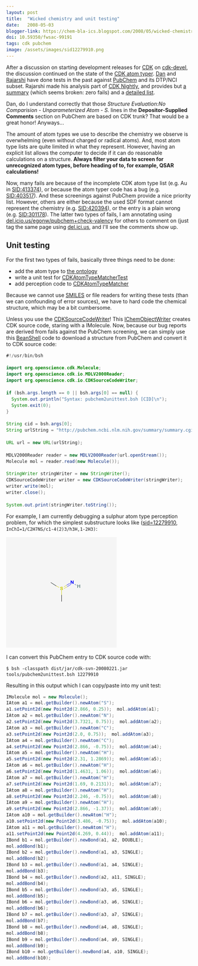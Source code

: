 ```yaml
---
layout: post
title:  "Wicked chemistry and unit testing"
date:   2008-05-03
blogger-link: https://chem-bla-ics.blogspot.com/2008/05/wicked-chemistry-and-unit-testing.html
doi: 10.59350/fwsac-99191
tags: cdk pubchem
image: /assets/images/sid12279910.png
---
```


After a discussion on starting development releases for [CDK](http://cdk.sf.net/) on [cdk-devel](https://lists.sourceforge.net/lists/listinfo/cdk-devel),
the discussion continued on the state of the [CDK atom typer](http://chem-bla-ics.blogspot.com/2007/07/atom-typing-in-cdk.html).
[Dan](http://dtp.nci.nih.gov/branches/itb/itb_index.html) and [Rajarshi](http://cheminfo.informatics.indiana.edu/~rguha/)
have done tests in the past against [PubChem](http://pubchem.ncbi.nlm.nih.gov/) and its DTP/NCI subset. Rajarshi made his
analysis part of [CDK Nightly](http://cheminfo.informatics.indiana.edu/~rguha/code/java/nightly/),
and provides but [a summary](http://cheminfo.informatics.indiana.edu/~rguha/code/java/nightly/)
(which seems broken: zero fails) and a [detailed list](http://cheminfo.informatics.indiana.edu/~rguha/tmp/dtp-atype-report.txt).

Dan, do I understand correctly that those *Structure Evaluation:No Comparision - Unparameterized Atom - S.* lines in the
**Depositor-Supplied Comments** section on PubChem are based on CDK trunk? That would be a great honor! Anyways...

The amount of atom types we use to describe the chemistry we observe is overwhelming (even without charged or radical atoms).
And, most atom type lists are quite limited in what they represent. However, having an explicit list allows the computer to
decide if it can do reasonable calculations on a structure. **Always filter your data to screen for unrecognized atom types,
before heading of to, for example, QSAR calculations!**

Now, many fails are because of the incomplete CDK atom type list (e.g. Au in [SID:413374](http://pubchem.ncbi.nlm.nih.gov/summary/summary.cgi?sid=413374)),
or because the atom typer code has a bug (e.g. [SID:403517](http://pubchem.ncbi.nlm.nih.gov/summary/summary.cgi?sid=403517)).
And these screenings against PubChem provide a nice priority list. However, others are either because the used SDF format
cannot represent the chemistry (e.g. [SID:420394](http://pubchem.ncbi.nlm.nih.gov/summary/summary.cgi?sid=420394)), or the
entry is a plain wrong (e.g. [SID:301178](http://pubchem.ncbi.nlm.nih.gov/summary/summary.cgi?sid=301178)). The latter
two types of fails, I am annotating using [del.icio.us/egonw/pubchem+check-valency](http://del.icio.us/egonw/pubchem+check-valency)
for others to comment on (just tag the same page using [del.ici.us](http://del.icio.us/), and I'll see the comments show up.

## Unit testing

For the first two types of fails, basically three things need to be done:

* add the atom type to [the ontology](http://cdk.svn.sourceforge.net/viewvc/*checkout*/cdk/cdk/trunk/src/main/org/openscience/cdk/config/data/cdk_atomtypes.xml?content-type=text%2Fxml)
* write a unit test for [CDKAtomTypeMatcherTest](http://cdk.svn.sourceforge.net/viewvc/cdk/cdk/trunk/src/test/org/openscience/cdk/atomtype/CDKAtomTypeMatcherTest.java?view=log)
* add perception code to [CDKAtomTypeMatcher](http://cheminfo.informatics.indiana.edu/~rguha/code/java/nightly/api/org/openscience/cdk/atomtype/CDKAtomTypeMatcher.html)

Because we cannot use [SMILES](http://www.opensmiles.org/) or file readers for writing these tests (than we can confounding
of error sources), we have to hard code the chemical structure, which may be a bit cumbersome.

Unless you use the [CDKSourceCodeWriter](http://cheminfo.informatics.indiana.edu/~rguha/code/java/nightly/api/org/openscience/cdk/io/CDKSourceCodeWriter.html)!
This [IChemObjectWriter](http://cheminfo.informatics.indiana.edu/~rguha/code/java/nightly/api/org/openscience/cdk/io/IChemObjectWriter.html)
creates CDK source code, staring with a IMolecule. Now, because our bug reports are derived from fails against the PubChem
screening, we can simply use this [BeanShell](http://www.beanshell.org/) code to download a structure from
PubChem and convert it to CDK source code:

```java
#!/usr/bin/bsh

import org.openscience.cdk.Molecule;
import org.openscience.cdk.io.MDLV2000Reader;
import org.openscience.cdk.io.CDKSourceCodeWriter;

if (bsh.args.length == 0 || bsh.args[0] == null) {
  System.out.println("Syntax: pubchem2unittest.bsh [CID]\n");
  System.exit(0);
}

String cid = bsh.args[0];
String urlString = "http://pubchem.ncbi.nlm.nih.gov/summary/summary.cgi?disopt=SaveSDF&cid=" + cid;

URL url = new URL(urlString);

MDLV2000Reader reader = new MDLV2000Reader(url.openStream());
Molecule mol = reader.read(new Molecule());

StringWriter stringWriter = new StringWriter();
CDKSourceCodeWriter writer = new CDKSourceCodeWriter(stringWriter);
writer.write(mol);
writer.close();

System.out.print(stringWriter.toString());
```

For example, I am currently debugging a sulphur atom type perception problem, for which the simplest
substructure looks like ([sid=12279910](https://chem-bla-ics.blogspot.com/2008/05/wicked-chemistry-and-unit-testing.html),
`InChI=1/C2H7NS/c1-4(2)3/h3H,1-2H3)`:

![](/assets/images/sid12279910.png)

I can convert this PubChem entry to CDK source code with:

```shell
$ bsh -classpath dist/jar/cdk-svn-20080221.jar tools/pubchem2unittest.bsh 12279910
```

Resulting in this output which I can copy/paste into my unit test:

```java
IMolecule mol = new Molecule();
IAtom a1 = mol.getBuilder().newAtom("S");
a1.setPoint2d(new Point2d(2.866, 0.25));  mol.addAtom(a1);
IAtom a2 = mol.getBuilder().newAtom("N");
a2.setPoint2d(new Point2d(3.7321, 0.75));  mol.addAtom(a2);
IAtom a3 = mol.getBuilder().newAtom("C");
a3.setPoint2d(new Point2d(2.0, 0.75));  mol.addAtom(a3);
IAtom a4 = mol.getBuilder().newAtom("C");
a4.setPoint2d(new Point2d(2.866, -0.75));  mol.addAtom(a4);
IAtom a5 = mol.getBuilder().newAtom("H");
a5.setPoint2d(new Point2d(2.31, 1.2869));  mol.addAtom(a5);
IAtom a6 = mol.getBuilder().newAtom("H");
a6.setPoint2d(new Point2d(1.4631, 1.06));  mol.addAtom(a6);
IAtom a7 = mol.getBuilder().newAtom("H");
a7.setPoint2d(new Point2d(1.69, 0.2131));  mol.addAtom(a7);
IAtom a8 = mol.getBuilder().newAtom("H");
a8.setPoint2d(new Point2d(2.246, -0.75));  mol.addAtom(a8);
IAtom a9 = mol.getBuilder().newAtom("H");
a9.setPoint2d(new Point2d(2.866, -1.37));  mol.addAtom(a9);
IAtom a10 = mol.getBuilder().newAtom("H");
a10.setPoint2d(new Point2d(3.486, -0.75));  mol.addAtom(a10);
IAtom a11 = mol.getBuilder().newAtom("H");
a11.setPoint2d(new Point2d(4.269, 0.44));  mol.addAtom(a11);
IBond b1 = mol.getBuilder().newBond(a1, a2, DOUBLE);
mol.addBond(b1);
IBond b2 = mol.getBuilder().newBond(a1, a3, SINGLE);
mol.addBond(b2);
IBond b3 = mol.getBuilder().newBond(a1, a4, SINGLE);
mol.addBond(b3);
IBond b4 = mol.getBuilder().newBond(a2, a11, SINGLE);
mol.addBond(b4);
IBond b5 = mol.getBuilder().newBond(a3, a5, SINGLE);
mol.addBond(b5);
IBond b6 = mol.getBuilder().newBond(a3, a6, SINGLE);
mol.addBond(b6);
IBond b7 = mol.getBuilder().newBond(a3, a7, SINGLE);
mol.addBond(b7);
IBond b8 = mol.getBuilder().newBond(a4, a8, SINGLE);
mol.addBond(b8);
IBond b9 = mol.getBuilder().newBond(a4, a9, SINGLE);
mol.addBond(b9);
IBond b10 = mol.getBuilder().newBond(a4, a10, SINGLE);
mol.addBond(b10);
```
